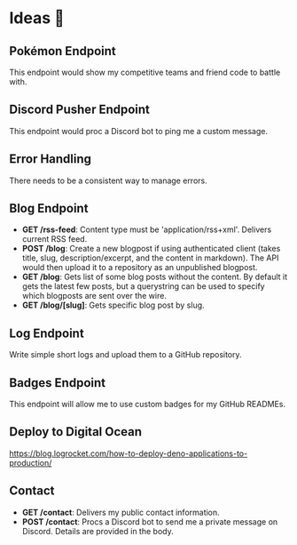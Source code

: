 # Ideas 🧠

## Pokémon Endpoint

This endpoint would show my competitive teams and friend code to battle with.

## Discord Pusher Endpoint

This endpoint would proc a Discord bot to ping me a custom message.

## Error Handling

There needs to be a consistent way to manage errors.

## Blog Endpoint

- **GET /rss-feed**: Content type must be 'application/rss+xml'. Delivers current RSS feed.
- **POST /blog**: Create a new blogpost if using authenticated client (takes title, slug, description/excerpt, and the content in markdown). The API would then upload it to a repository as an unpublished blogpost.
- **GET /blog**: Gets list of some blog posts without the content. By default it gets the latest few posts, but a querystring can be used to specify which blogposts are sent over the wire.
- **GET /blog/[slug]**: Gets specific blog post by slug.

## Log Endpoint

Write simple short logs and upload them to a GitHub repository.

## Badges Endpoint

This endpoint will allow me to use custom badges for my GitHub READMEs.

## Deploy to Digital Ocean

https://blog.logrocket.com/how-to-deploy-deno-applications-to-production/

## Contact

- **GET /contact**: Delivers my public contact information.
- **POST /contact**: Procs a Discord bot to send me a private message on Discord. Details are provided in the body.
